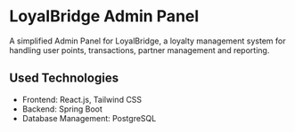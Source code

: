 # LoyalBridge Admin Panel

A simplified Admin Panel for LoyalBridge, a loyalty management system for handling user points, transactions, partner management and reporting.

## Used Technologies
  * Frontend: React.js, Tailwind CSS
  * Backend: Spring Boot
  * Database Management: PostgreSQL
